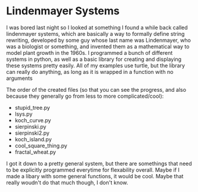 Lindenmayer Systems
===================

I was bored last night so I looked at something I found a while back called lindenmayer systems, which are basically a way to formally define string rewriting, developed by some guy whose last name was Lindenmayer, who was a biologist or something, and invented them as a mathematical way to model plant growth in the 1960s.
I programmed a bunch of different systems in python, as well as a basic library for creating and displaying these systems pretty easily. All of my examples use turtle, but the library can really do anything, as long as it is wrapped in a function with no arguments

The order of the created files (so that you can see the progress, and also because they generally go from less to more complicated/cool):
*  stupid\_tree.py
*  lsys.py
*  koch\_curve.py
*  sierpinski.py
*  sierpinski2.py
*  koch\_island.py
*  cool\_square\_thing.py
*  fractal\_wheat.py

I got it down to a pretty general system, but there are somethings that need to be explicitly programmed everytime for flexability overall. 
Maybe if I made a libary with some general functions, it would be cool. Maybe that really woudn't do that much though, I don't know. 
